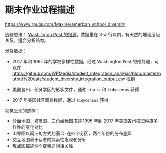 

<!--
 This is a  homework repository for https://github.com/haoyuns/Fall-2019
 
 作业可见：https://bookdown.org/Maxine/cuc-dataviz-/  
 
 Week 1 ：https://bookdown.org/Maxine/cuc-dataviz-/week-1.html  
 Week 2 ：https://bookdown.org/Maxine/cuc-dataviz-/week-2.html  
 Week 3 ：https://bookdown.org/Maxine/cuc-dataviz-/week-3.html   
 Week 4： https://bookdown.org/Maxine/plastic_problems/   过程和参考文献: https://bookdown.org/Maxine/cuc-dataviz-/week-4.html  
 Week 5 ~ 6： https://bookdown.org/Maxine/cuc-dataviz-/week-5-6.html  
 -->

# 期末作业过程描述   

https://www.rpubs.com/Maxine/american_school_diversity

选题想法： [Washington Post 的报道](https://www.washingtonpost.com/graphics/2019/local/school-diversity-data/)，数据量在 3 w 行以内，有天然的地理层级关系，适合分析结构。  

涉及数据： 

- 2017 年和 1995 年的学校多样性数据，经过 Washington Post 的预处理，可以在 https://github.com/WPMedia/student_integration_analysis/blob/master/output%20data/student_diversity_integration_output.csv 找到  

- 美国各州、部分学区的形状文件，通过 `tigris` 和 `tidycensus` 获得  

- 2017 年美国社区调查数据，通过 `tidycensus` 获得    

视觉呈现的选择：  

- 分面地图、坡度图、三角坐标图描述 1995 年到 2017 年美国各州校园种族多样性的变化对比
- 山脊图以简洁的方式刻画 DI 在四个分区，两个年份的分布差异  
- 交互地图利于读者的探索性发现和分析  
- 散点图描述两个变量之间相关性  


 
